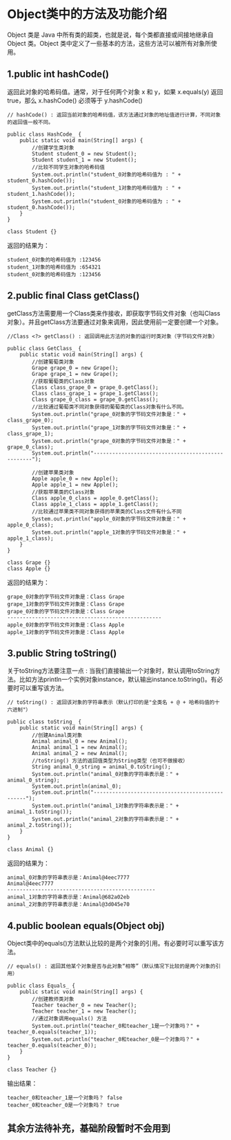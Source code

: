 <h1>Object类中的方法及功能介绍</h1>

Object 类是 Java 中所有类的超类，也就是说，每个类都直接或间接地继承自 Object 类。Object 类中定义了一些基本的方法，这些方法可以被所有对象所使用。 </br>

<h2>1.public int hashCode()</h2>

返回此对象的哈希码值。通常，对于任何两个对象 x 和 y，如果 x.equals(y) 返回 true，那么 x.hashCode() 必须等于 y.hashCode() </br>

```
// hashCode() : 返回当前对象的哈希码值，该方法通过对象的地址值进行计算，不同对象的返回值一般不同。

public class HashCode_ {
    public static void main(String[] args) {
        //创建学生类对象
        Student student_0 = new Student();
        Student student_1 = new Student();
        //比较不同学生对象的哈希码值
        System.out.println("student_0对象的哈希码值为 : " + student_0.hashCode());
        System.out.println("student_1对象的哈希码值为 : " + student_1.hashCode());
        System.out.println("student_0对象的哈希码值为 : " + student_0.hashCode());
    }
}

class Student {}
```

返回的结果为：

```
student_0对象的哈希码值为 :123456
student_1对象的哈希码值为 :654321
student_0对象的哈希码值为 :123456
```


<h2>2.public final Class<?> getClass()</h2>

getClass方法需要用一个Class类来作接收，即获取字节码文件对象（也叫Class对象）。并且getClass方法要通过对象来调用，因此使用前一定要创建一个对象。</br>

```
//Class <?> getClass() : 返回调用此方法的对象的运行时类对象（字节码文件对象）
 
public class GetClass_ {
    public static void main(String[] args) {
        //创建葡萄类对象
        Grape grape_0 = new Grape();
        Grape grape_1 = new Grape();
        //获取葡萄类的Class对象
        Class class_grape_0 = grape_0.getClass();
        Class class_grape_1 = grape_1.getClass();
        Class grape_0_class = grape_0.getClass();
        //比较通过葡萄类不同对象获得的葡萄类的Class对象有什么不同。
        System.out.println("grape_0对象的字节码文件对象是：" + class_grape_0);
        System.out.println("grape_1对象的字节码文件对象是：" + class_grape_1);
        System.out.println("grape_0对象的字节码文件对象是：" + grape_0_class);
        System.out.println("--------------------------------------------------");
        
        //创建苹果类对象
        Apple apple_0 = new Apple();
        Apple apple_1 = new Apple();
        //获取苹果类的Class对象
        Class apple_0_class = apple_0.getClass();
        Class apple_1_class = apple_1.getClass();
        //比较通过苹果类不同对象获得的苹果类的Class文件有什么不同
        System.out.println("apple_0对象的字节码文件对象是：" + apple_0_class);
        System.out.println("apple_1对象的字节码文件对象是：" + apple_1_class);
    }
}

class Grape {}
class Apple {}
```

返回的结果为：

```
grape_0对象的字节码文件对象是：Class Grape
grape_1对象的字节码文件对象是：Class Grape
grape_0对象的字节码文件对象是：Class Grape
--------------------------------------------------
apple_0对象的字节码文件对象是：Class Apple
apple_1对象的字节码文件对象是：Class Apple
```

<h2>3.public String toString()</h2>
关于toString方法要注意一点 : 当我们直接输出一个对象时，默认调用toString方法。比如方法println一个实例对象instance，默认输出instance.toString()。有必要时可以重写该方法。 </br>

```
// toString() : 返回该对象的字符串表示（默认打印的是"全类名 + @ + 哈希码值的十六进制"）

public class toString_ {
    public static void main(String[] args) {
        //创建Animal类对象
        Animal animal_0 = new Animal();
        Animal animal_1 = new Animal();
        Animal animal_2 = new Animal();
        //toString() 方法的返回值类型为String类型（也可不做接收）
        String animal_0_string = animal_0.toString();
        System.out.println("animal_0对象的字符串表示是：" + animal_0_string);
        System.out.println(animal_0);
        System.out.println("------------------------------------------------");
        System.out.println("animal_1对象的字符串表示是：" + animal_1.toString());
        System.out.println("animal_2对象的字符串表示是：" + animal_2.toString());
    }
}

class Animal {}
```

返回的结果为：

```
animal_0对象的字符串表示是：Animal@4eec7777
Animal@4eec7777
------------------------------------------------
animal_1对象的字符串表示是：Animal@682a02eb
animal_2对象的字符串表示是：Animal@3d045e70
```

<h2>4.public boolean equals(Object obj)</h2>

Object类中的equals()方法默认比较的是两个对象的引用。有必要时可以重写该方法。

```
// equals() : 返回其他某个对象是否与此对象“相等”（默认情况下比较的是两个对象的引用）
 
public class Equals_ {
    public static void main(String[] args) {
        //创建教师类对象
        Teacher teacher_0 = new Teacher();
        Teacher teacher_1 = new Teacher();
        //通过对象调用equals() 方法
        System.out.println("teacher_0和teacher_1是一个对象吗？" + teacher_0.equals(teacher_1));
        System.out.println("teacher_0和teacher_0是一个对象吗？" + teacher_0.equals(teacher_0));
    }
}

class Teacher {}
```
输出结果：

```
teacher_0和teacher_1是一个对象吗？ false
teacher_0和teacher_0是一个对象吗？ true
```

<h2>其余方法待补充，基础阶段暂时不会用到</h2>
